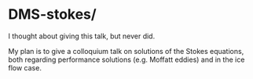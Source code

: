 DMS-stokes/
===========

I thought about giving this talk, but never did.

My plan is to give a colloquium talk on solutions of the Stokes equations, both
regarding performance solutions (e.g. Moffatt eddies) and in the ice flow case.
